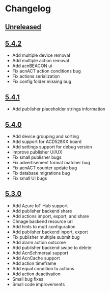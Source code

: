 # Changelog

## [Unreleased]

## [5.4.2]
- Add multiple device removal
- Add multiple action removal
- Add acnBEACON ui
- Fix acnACT action conditions bug
- Fix actions serialization
- Fix config folder missing bug

## [5.4.1]
- Add publisher placeholder strings information

## [5.4.0]
- Add device grouping and sorting
- Add support for ACD528XX board
- Add settings support for debug version
- Improve publisher UI/UX
- Fix small publisher bugs
- Fix advertisement format matcher bug
- Fix acnACT counter update bug
- Fix database migrations bug
- Fix small UI bugs

## [5.3.0]
- Add Azure IoT Hub support
- Add publisher backend share
- Add actions import, export, and share
- Chnage backend resource url
- Add hints to mqtt configuration
- Add publisher backend inport, export
- Fix publisher multiple submit bug
- Add alarm action outcome
- Add publisher backend swipe to delete
- Add AcnSchmersal support
- Add AcnCache support
- Add action timeframe
- Add equal condition to actions
- Add action deactivation
- Small bug fixes
- Small code improvements

[Unreleased]: https://github.com/aconno/Sensorics/compare/master...develop
[5.4.1]: https://github.com/aconno/Sensorics/releases/tag/v5.4.1
[5.4.2]: https://github.com/aconno/Sensorics/releases/tag/v5.4.2
[5.4.0]: https://github.com/aconno/Sensorics/releases/tag/v5.4.0
[5.3.0]: https://github.com/aconno/Sensorics/releases/tag/v5.3.0

